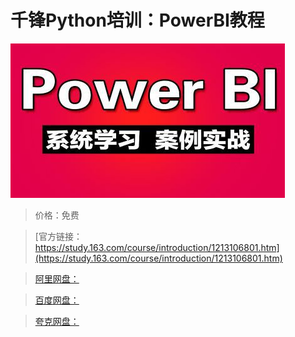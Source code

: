 # 千锋Python培训：PowerBI教程

![img](../../../assets/study163/free/1da35fa1fb6d46a89ab2584d6e63b4f3.jpg)

> 价格：免费

> [官方链接：https://study.163.com/course/introduction/1213106801.htm](https://study.163.com/course/introduction/1213106801.htm)

> [阿里网盘：]()

> [百度网盘：]()

> [夸克网盘：]()
